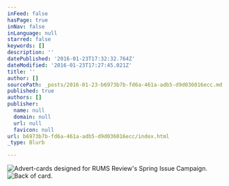 ```yaml
---
inFeed: false
hasPage: true
inNav: false
inLanguage: null
starred: false
keywords: []
description: ''
datePublished: '2016-01-23T17:32:32.764Z'
dateModified: '2016-01-23T17:27:45.021Z'
title: ''
author: []
sourcePath: _posts/2016-01-23-b6973b7b-fd6a-461a-adb5-d9d036016ecc.md
published: true
authors: []
publisher:
  name: null
  domain: null
  url: null
  favicon: null
url: b6973b7b-fd6a-461a-adb5-d9d036016ecc/index.html
_type: Blurb

---
```

![Advert-cards designed for RUMS Review's Spring Issue Campaign.](https://the-grid-user-content.s3-us-west-2.amazonaws.com/06877fe6-ad51-4a7b-9053-8d83259e7927.jpg)
![Back of card.](https://s3-us-west-2.amazonaws.com/the-grid-img/p/cf7d771057d5953cea12f1f3f32840b78d1f3671.jpg)